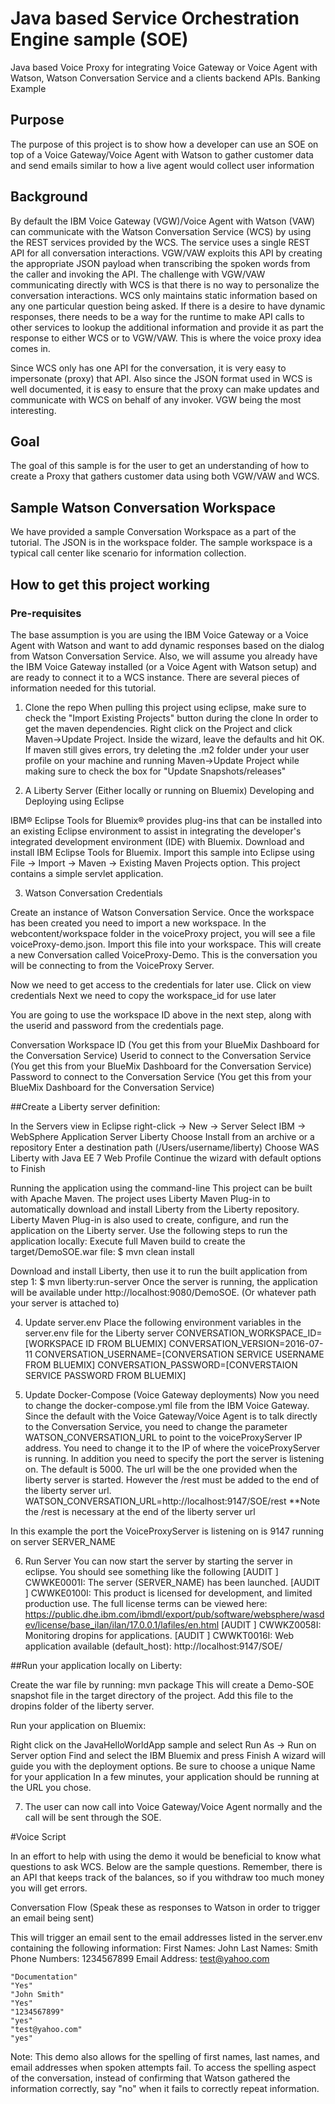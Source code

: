 # Java based Service Orchestration Engine sample (SOE)

Java based Voice Proxy for integrating Voice Gateway or Voice Agent with Watson, Watson Conversation Service and a clients backend APIs.
Banking Example

## Purpose

The purpose of this project is to show how a developer can use an SOE on top of a Voice Gateway/Voice Agent with Watson to gather customer data and send emails similar to how a live agent would collect user information


## Background

By default the IBM Voice Gateway (VGW)/Voice Agent with Watson (VAW) can communicate with the Watson Conversation Service (WCS) by using the REST services provided by the WCS. The service uses a single REST API for all conversation interactions. VGW/VAW exploits this API by creating the appropriate JSON payload when transcribing the spoken words from the caller and invoking the API. The challenge with VGW/VAW communicating directly with WCS is that there is no way to personalize the conversation interactions. WCS only maintains static information based on any one particular question being asked. If there is a desire to have dynamic responses, there needs to be a way for the runtime to make API calls to other services to lookup the additional information and provide it as part the response to either WCS or to VGW/VAW. This is where the voice proxy idea comes in.

Since WCS only has one API for the conversation, it is very easy to impersonate (proxy) that API. Also since the JSON format used in WCS is well documented, it is easy to ensure that the proxy can make updates and communicate with WCS on behalf of any invoker. VGW being the most interesting.

## Goal

The goal of this sample is for the user to get an understanding of how to create a Proxy that gathers customer data using both VGW/VAW and WCS.

## Sample Watson Conversation Workspace

We have provided a sample Conversation Workspace as a part of the tutorial. The JSON is in the workspace folder. The sample workspace is a typical call center like scenario for information collection.


## How to get this project working

### Pre-requisites

The base assumption is you are using the IBM Voice Gateway or a Voice Agent with Watson and want to add dynamic responses based on the dialog from Watson Conversation Service. Also, we will assume you already have the IBM Voice Gateway installed (or a Voice Agent with Watson setup) and are ready to connect it to a WCS instance. There are several pieces of information needed for this tutorial.

1. Clone the repo
When pulling this project using eclipse, make sure to check the "Import Existing Projects" button during the clone
In order to get the maven dependencies. Right click on the Project and click Maven->Update Project. Inside the wizard, leave the defaults and hit OK. If maven still gives errors, try deleting the .m2 folder under your user profile on your machine and running Maven->Update Project while making sure to check the box for "Update Snapshots/releases"

2. A Liberty Server (Either locally or running on Bluemix)
Developing and Deploying using Eclipse

IBM® Eclipse Tools for Bluemix® provides plug-ins that can be installed into an existing Eclipse environment to assist in integrating the developer's integrated development environment (IDE) with Bluemix.
Download and install  IBM Eclipse Tools for Bluemix.
Import this sample into Eclipse using File -> Import -> Maven -> Existing Maven Projects option.
This project contains a simple servlet application.

3. Watson Conversation Credentials

Create an instance of Watson Conversation Service. Once the workspace has been created you need to import a new workspace. In the webcontent/workspace folder in the voiceProxy project, you will see a file voiceProxy-demo.json. Import this file into your workspace. This will create a new Conversation called VoiceProxy-Demo. This is the conversation you will be connecting to from the VoiceProxy Server.

Now we need to get access to the credentials for later use. Click on view credentials
Next we need to copy the workspace_id for use later

You are going to use the workspace ID above in the next step, along with the userid and password from the credentials page.

Conversation Workspace ID (You get this from your BlueMix Dashboard for the Conversation Service)
Userid to connect to the Conversation Service (You get this from your BlueMix Dashboard for the Conversation Service)
Password to connect to the Conversation Service (You get this from your BlueMix Dashboard for the Conversation Service)

##Create a Liberty server definition:

In the Servers view in Eclipse right-click -> New -> Server
Select IBM -> WebSphere Application Server Liberty
Choose Install from an archive or a repository
Enter a destination path (/Users/username/liberty)
Choose WAS Liberty with Java EE 7 Web Profile
Continue the wizard with default options to Finish


Running the application using the command-line
This project can be built with Apache Maven. The project uses Liberty Maven Plug-in to automatically download and install Liberty from the Liberty repository. Liberty Maven Plug-in is also used to create, configure, and run the application on the Liberty server.
Use the following steps to run the application locally:
Execute full Maven build to create the target/DemoSOE.war file:
$ mvn clean install

Download and install Liberty, then use it to run the built application from step 1:
$ mvn liberty:run-server
Once the server is running, the application will be available under http://localhost:9080/DemoSOE. (Or whatever path your server is attached to)

4. Update server.env
Place the following environment variables in the server.env file for the Liberty server
    CONVERSATION_WORKSPACE_ID=[WORKSPACE ID FROM BLUEMIX]
    CONVERSATION_VERSION=2016-07-11
    CONVERSATION_USERNAME=[CONVERSATION SERVICE USERNAME FROM BLUEMIX]
    CONVERSATION_PASSWORD=[CONVERSTAION SERVICE PASSWORD FROM BLUEMIX]

5. Update Docker-Compose (Voice Gateway deployments)
Now you need to change the docker-compose.yml file from the IBM Voice Gateway. Since the default with the Voice Gateway/Voice Agent is to talk directly to the Conversation Service, you need to change the parameter WATSON_CONVERSATION_URL to point to the voiceProxyServer IP address. You need to change it to the IP of where the voiceProxyServer is running. In addition you need to specify the port the server is listening on. The default is 5000. The url will be the one provided when the liberty server is started. However the /rest must be added to the end of the liberty server url.
    WATSON_CONVERSATION_URL=http://localhost:9147/SOE/rest
    **Note the /rest is necessary at the end of the liberty server url

In this example the port the VoiceProxyServer is listening on is 9147 running on server SERVER_NAME

6. Run Server
You can now start the server by starting the server in eclipse. You should see something like the following
[AUDIT   ] CWWKE0001I: The server (SERVER_NAME) has been launched.
[AUDIT   ] CWWKE0100I: This product is licensed for development, and limited production use. The full license terms can be viewed here: https://public.dhe.ibm.com/ibmdl/export/pub/software/websphere/wasdev/license/base_ilan/ilan/17.0.0.1/lafiles/en.html
[AUDIT   ] CWWKZ0058I: Monitoring dropins for applications.
[AUDIT   ] CWWKT0016I: Web application available (default_host): http://localhost:9147/SOE/

##Run your application locally on Liberty:

Create the war file by running:
mvn package
This will create a Demo-SOE snapshot file in the target directory of the project.  Add this file to the dropins folder of the liberty server. 

Run your application on Bluemix:

Right click on the JavaHelloWorldApp sample and select Run As -> Run on Server option
Find and select the IBM Bluemix and press Finish
A wizard will guide you with the deployment options. Be sure to choose a unique Name for your application
In a few minutes, your application should be running at the URL you chose.

7. The user can now call into Voice Gateway/Voice Agent normally and the call will be sent through the SOE.

#Voice Script

In an effort to help with using the demo it would be beneficial to know what questions to ask WCS. Below are the sample questions. Remember, there is an API that keeps track of the balances, so if you withdraw too much money you will get errors.

Conversation Flow (Speak these as responses to Watson in order to trigger an email being sent)

This will trigger an email sent to the email addresses listed in the server.env containing the following information:
First Names: John
Last Names: Smith
Phone Numbers: 1234567899
Email Address: test@yahoo.com

    "Documentation"
    "Yes"
    "John Smith"
    "Yes"
    "1234567899"
    "yes"
    "test@yahoo.com"
    "yes"

Note: This demo also allows for the spelling of first names, last names, and email addresses when spoken attempts fail.  To access the spelling aspect of the conversation, instead of confirming that Watson gathered the information correctly, say "no" when it fails to correctly repeat information.